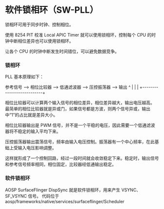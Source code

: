 # 软件锁相环（SW-PLL）

锁相环可用于同步时钟、控制相位。

使用 8254 PIT 校准 Local APIC Timer 就可以使用锁相环，控制每个 CPU 的时钟中断相位差异也可以使用锁相环。

让各个 CPU 的时钟中断发生时间错位，可以避免数据竞争。


### 锁相环

PLL 基本原理如下：

参考信号 --> 相位比较器 --> 低通滤波器 --> 压控振荡器 --> 输出
                ^                           |
                |                           |
                +---------------------------+

相位比较器可以计算两个输入信号的相位差异，相位差异越大，输出电压越高。
最简单的相位比较器就是异或门，如果信号都是方波，则两个信号异或，输出中“1”的占比就是差异大小。

相位比较器输出是 PWM 信号，并不是一个平稳的电压，因此需要一个低通滤波器将不稳定的输入平均下来。

压控振荡器输出震荡信号，频率由输入电压控制。振荡器有一个中心频率，在此基础上受输入电压影响调整。

这样就形成了一个控制回路，经过一段时间就会收敛稳定下来。稳定时，输出信号和参考信号频率相同，相位固定，比较器经低通输出稳定。

### 软件锁相环

AOSP SurfaceFlinger DispSync 就是软件锁相环，用来产生 VSYNC、SF_VSYNC 信号。
代码位于 aosp/frameworks/native/services/surfaceflinger/Scheduler
